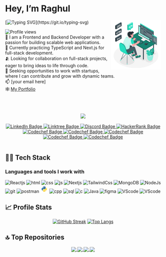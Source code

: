 <h1> Hey, I’m Raghul </h1>

<img src="./Vector.svg" width="32%" alt="vector" align="right"> 

[![Typing SVG](https://readme-typing-svg.herokuapp.com?font=Montserrat&color=blue&vCenter=true&lines=Full+Stack+Developer👨🏻‍💻;Coder+💻;)](https://git.io/typing-svg)

<img src="https://komarev.com/ghpvc/?username=Ragul8775&style=flat-square&color=blue" alt="Profile views"/>
<div align="left">
  👀 I am a Frontend and Backend Developer with a passion for building scalable web applications.<br>
  🤖 Currently practicing TypeScript and Next.js for full-stack development.<br>
  🫂 Looking for collaboration on full-stack projects, eager to bring ideas to life through code.<br>
  📖 Seeking opportunities to work with startups, where I can contribute and grow with dynamic teams.<br>
  📫 [your email here] <br>
  🕸️ <a href="[your portfolio link]">My Portfolio</a>
</div>
<br>
<br>
<br>

<p align='center'>
  <img src='https://github-widgetbox.vercel.app/api/profile?username=ragul8775&data=followers,repositories,stars,commits'>
  </p>
<div id="badges" align = "center">

  <a href="https://www.linkedin.com/in/raghul-sankar-2445a9203/">
    <img src="https://img.shields.io/badge/LinkedIn-0072b1?style=for-the-badge&logo=linkedin&logoColor=white" alt="LinkedIn Badge"/>
  </a>
  <a href="https://linktr.ee/raghul2728">
   <img src="https://img.shields.io/badge/Linktree-acdc5c?style=for-the-badge&logo=linktree&logoColor=black" alt="Linktree Badge"/>
  </a>
  <a href="https://discord.gg/Vc5MvTvF">
    <img src="https://img.shields.io/badge/Discord-7289DA?style=for-the-badge&logo=Discord&logoColor=white" alt="Discord Badge"/>
  </a>
  
  
  
  <a href="https://www.hackerrank.com/rb7439?hr_r=1">
    <img src="https://img.shields.io/badge/HackerRank-Green?style=for-the-badge&logo=hackerrank&logoColor=black" alt="HackerRank Badge"/>
  </a>
  <a href="https://www.codechef.com/users/rb7439">
    <img src="https://img.shields.io/badge/Codechef-brown?style=for-the-badge&logo=codechef&logoColor=white" alt="Codechef Badge"/>
  </a>
  <a href="https://www.codewars.com/users/Ragul8775">
    <img src="https://img.shields.io/badge/Codewars-B1361E?style=for-the-badge&logo=Codewars&logoColor=white" alt="Codechef Badge"/>
  </a>
  <a href="https://www.codewars.com/users/Ragul8775">
    <img src="https://img.shields.io/badge/-LeetCode-FFA116?style=for-the-badge&logo=LeetCode&logoColor=black" alt="Codechef Badge"/>
  </a>
  <a href="https://leetcode.com/Rb7439/">
    <img src="https://img.shields.io/badge/-LeetCode-FFA116?style=for-the-badge&logo=LeetCode&logoColor=black" alt="Codechef Badge"/>
  </a>
  <a href="https://leetcode.com/Rb7439/">
    <img src="https://img.shields.io/badge/coding%20ninjas-DD6620?style=for-the-badge&logo=codingninjas&logoColor=white" alt="Codechef Badge"/>
  </a>

</div>

<br>

## 👩‍💻 Tech Stack
### Languages and tools I work with
<div>
<img height="25" alt="Reactjs" src="https://camo.githubusercontent.com/ae9c74c9618701b1c96ee0b165fe0cdd5a17fc4ae5a908fd150b37e10540e0a0/68747470733a2f2f696d672e736869656c64732e696f2f62616467652f2d52656163742d3030303f266c6f676f3d5265616374">
<img height="25" alt="html" src="https://camo.githubusercontent.com/7f569c07c7faab73e2e9bc19b8620036fb2843b7a912c16c3c3c8bc5b11e3ff7/68747470733a2f2f696d672e736869656c64732e696f2f62616467652f2d48544d4c352d4533344632363f7374796c653d666c61742d706c6173746963266c6f676f3d68746d6c35266c6f676f436f6c6f723d7768697465">
<img height="25" alt="css" src="https://camo.githubusercontent.com/6e2c6bf10e3c94fcbd483162117195d2ea9f6f37ce8afd25266df9a526caca58/68747470733a2f2f696d672e736869656c64732e696f2f62616467652f2d435353332d3135373242363f7374796c653d666c61742d706c6173746963266c6f676f3d63737333266c6f676f436f6c6f723d7768697465"> 
<img height="25" alt="js" src="https://camo.githubusercontent.com/11b6493dc397580093fc3ddfd02ef5f33ca6251cb21dcd7d1cd1cca6638fe681/68747470733a2f2f696d672e736869656c64732e696f2f62616467652f2d4a6176615363726970742d4637444631453f7374796c653d666c61742d706c6173746963266c6f676f3d6a617661736372697074266c6f676f436f6c6f723d7768697465">
<img height="25" alt="Nextjs" src="https://img.shields.io/badge/next.js-000000?style=for-the-badge&logo=nextdotjs&logoColor=white"> 
<img height="25" alt="TailwindCss" src="https://camo.githubusercontent.com/3b6552284da2b1078dcee4f40e800c8b5b07344fdc748b25ba3ce90728275ac2/68747470733a2f2f696d672e736869656c64732e696f2f62616467652f2d5461696c77696e642532304353532d3036423644343f7374796c653d666c61742d706c6173746963266c6f676f3d7461696c77696e64637373266c6f676f436f6c6f723d7768697465">
<img height="25" alt="MongoDB" src="https://camo.githubusercontent.com/b56370dbe8219a32284518400d50b2f4d1e5755cc17433a9a93bdb227fab49d4/68747470733a2f2f696d672e736869656c64732e696f2f62616467652f2d4d6f6e676f44422d3437413234383f7374796c653d666c61742d706c6173746963266c6f676f3d6d6f6e676f6462266c6f676f436f6c6f723d7768697465">
<img height="25" alt="NodeJs" src="https://camo.githubusercontent.com/1e03ae0cde613d2a5b05e46b25695df444ef5880629c6c54bbb4607f9db1a4da/68747470733a2f2f696d672e736869656c64732e696f2f62616467652f2d4e6f64652e6a732d3333393933333f7374796c653d666c61742d706c6173746963266c6f676f3d6e6f6465646f746a73266c6f676f436f6c6f723d7768697465">
<img width="75" alt="git" src="https://camo.githubusercontent.com/492c6aa2fbde3b0d23c686dc315c93ed5c349fdb5f098227ce6ed166c392094b/68747470733a2f2f696d672e736869656c64732e696f2f62616467652f6769746875622532302d2532333132313031312e7376673f267374796c653d666f722d7468652d6261646765266c6f676f3d676974687562266c6f676f436f6c6f723d7768697465">
<img width="75" alt="postman" src="https://camo.githubusercontent.com/8bc77ae2c6ec0a97c7692ec54d53c49d3c4637e9c64ee63f7b45cf14a50e8177/68747470733a2f2f696d672e736869656c64732e696f2f62616467652f506f73746d616e2d4646364333373f7374796c653d666f722d7468652d6261646765266c6f676f3d706f73746d616e266c6f676f436f6c6f723d7768697465">
<img height="25" alt="python" src="https://raw.githubusercontent.com/github/explore/80688e429a7d4ef2fca1e82350fe8e3517d3494d/topics/python/python.png">
<img height="25" alt="cpp" src="https://camo.githubusercontent.com/e174c793a1889f33cedc651bb2b43c60045e4b5e2053443fcf09f3c605ca66a3/68747470733a2f2f696d672e736869656c64732e696f2f62616467652f2d432532422532422d3030353939433f7374796c653d666c61742d706c6173746963266c6f676f3d63706c7573706c7573266c6f676f436f6c6f723d7768697465">
<img height="25" alt="sql" src="https://camo.githubusercontent.com/c1c08eb7625abe1a813e5ad05a94891aa127a37e0ce126b59ecda28233effdac/68747470733a2f2f696d672e736869656c64732e696f2f62616467652f4d7953514c2d3030303030463f7374796c653d666f722d7468652d6261646765266c6f676f3d6d7973716c266c6f676f436f6c6f723d7768697465">
<img height="25" alt="c" src="https://camo.githubusercontent.com/2ea1dd7e77121f342730a87d697e8c8dc944422683c36727845e46aade1ef8a7/68747470733a2f2f696d672e736869656c64732e696f2f62616467652f2d432d4138423943433f7374796c653d666c61742d706c6173746963266c6f676f3d63266c6f676f436f6c6f723d7768697465">
<img height="25" alt="Java" src="https://camo.githubusercontent.com/26e74d6ef4bb4726fc8f8a6b3d4136376d691ecf85c8d3b464bfbf4259e5698d/68747470733a2f2f696d672e736869656c64732e696f2f62616467652f6a6176612d2532334544384230302e7376673f7374796c653d666f722d7468652d6261646765266c6f676f3d6a617661266c6f676f436f6c6f723d7768697465">
<img height="25" alt="figma" src="https://upload.wikimedia.org/wikipedia/commons/thumb/3/33/Figma-logo.svg/800px-Figma-logo.svg.png"> 
<img height="25" alt="VScode" src="https://camo.githubusercontent.com/14e82cd0f0581201df984f6832c9f061700e25c5060169d7b2b0428ca053fabc/68747470733a2f2f696d672e736869656c64732e696f2f62616467652f2d56697375616c25323053747564696f253230436f64652d3030374143433f7374796c653d666c61742d706c6173746963266c6f676f3d76697375616c73747564696f636f6465266c6f676f436f6c6f723d7768697465"> 

<img height="25" alt="VScode" src="https://camo.githubusercontent.com/8669e5d8ee56a639b7ce59493bdc40b68297d7761221c5afced3c17f05d934d0/68747470733a2f2f696d672e736869656c64732e696f2f62616467652f2d58414d50502d4642374132343f7374796c653d666c61742d706c6173746963266c6f676f3d78616d7070266c6f676f436f6c6f723d7768697465"> 

</div>


## 📈 Profile Stats
<div align = "center">
  
[![GitHub Streak](https://streak-stats.demolab.com?user=Ragul8775&theme=radical&date_format=M%20j%5B%2C%20Y%5D)](https://git.io/streak-stats)           [![Top Langs](https://github-readme-stats.vercel.app/api/top-langs/?username=ragul8775&layout=compact&theme=transparent&hide_border=true)](https://github.com/ragul8775/github-readme-stats)

<!-- [![Raghuls GitHub stats](https://github-readme-stats.vercel.app/api?username=Ragul8775&show_icons=true&theme=transparent&hide_border=true&hide_title=true)](https://github.com/Ragul8775) -->
</p>
  </div>

## 🔝 Top Repositories
<div align = "center">
<a href="https://github.com/Ragul8775/Placement_portal_client">
  <img align="center" src="https://github-readme-stats.vercel.app/api/pin/?username=Ragul8775&repo=Placement_portal_client&theme=transparent" />
</a>
<a href="https://github.com/Ragul8775/Text-Analysis-Project-">
  <img align="center" src="https://github-readme-stats.vercel.app/api/pin/?username=Ragul8775&repo=Text-Analysis-Project-&theme=transparent" />
</a>
<a href="https://github.com/Ragul8775/SummWize_api-GPT">
  <img align="center" src="https://github-readme-stats.vercel.app/api/pin/?username=Ragul8775&repo=SummWize_api-GPT&theme=transparent" />
</a>
<a href="https://github.com/Ragul8775/CircleUp_socialMedia">
  <img align="center" src="https://github-readme-stats.vercel.app/api/pin/?username=Ragul8775&repo=CircleUp_socialMedia&theme=transparent" />
</a>
</div>
